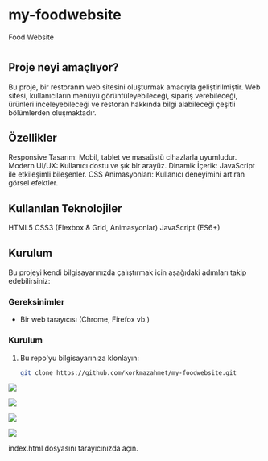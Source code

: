 # my-foodwebsite
Food Website
# <h2>Proje neyi amaçlıyor?</h2>

Bu proje, bir restoranın web sitesini oluşturmak amacıyla geliştirilmiştir. Web sitesi, kullanıcıların menüyü görüntüleyebileceği, sipariş verebileceği, ürünleri inceleyebileceği ve restoran hakkında bilgi alabileceği çeşitli bölümlerden oluşmaktadır.

<h2>Özellikler</h2>

Responsive Tasarım: Mobil, tablet ve masaüstü cihazlarla uyumludur.
Modern UI/UX: Kullanıcı dostu ve şık bir arayüz.
Dinamik İçerik: JavaScript ile etkileşimli bileşenler.
CSS Animasyonları: Kullanıcı deneyimini artıran görsel efektler.

<h2>Kullanılan Teknolojiler</h2>

HTML5
CSS3 (Flexbox & Grid, Animasyonlar)
JavaScript (ES6+)

<h2>Kurulum</h2>


Bu projeyi kendi bilgisayarınızda çalıştırmak için aşağıdaki adımları takip edebilirsiniz:

### Gereksinimler

- Bir web tarayıcısı (Chrome, Firefox vb.)

### Kurulum

1. Bu repo'yu bilgisayarınıza klonlayın:
   ```bash
   git clone https://github.com/korkmazahmet/my-foodwebsite.git

![](images/ekran-1.png)

![](images/ekran-2.png)

![](images/ekran-3.png)  

![](images/gif-1.gif)




index.html dosyasını tarayıcınızda açın.

